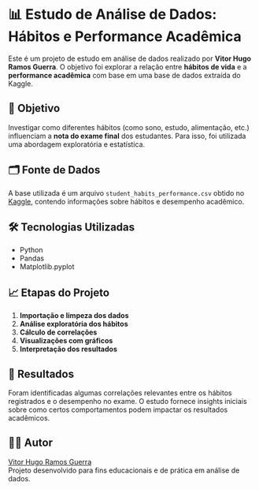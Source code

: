 # 📊 Estudo de Análise de Dados: Hábitos e Performance Acadêmica

Este é um projeto de estudo em análise de dados realizado por **Vitor Hugo Ramos Guerra**. O objetivo foi explorar a relação entre **hábitos de vida** e a **performance acadêmica** com base em uma base de dados extraída do Kaggle.

## 🧠 Objetivo

Investigar como diferentes hábitos (como sono, estudo, alimentação, etc.) influenciam a **nota do exame final** dos estudantes. Para isso, foi utilizada uma abordagem exploratória e estatística.

## 🗂 Fonte de Dados

A base utilizada é um arquivo `student_habits_performance.csv` obtido no [Kaggle](https://www.kaggle.com/), contendo informações sobre hábitos e desempenho acadêmico.

## 🛠 Tecnologias Utilizadas

- Python
- Pandas
- Matplotlib.pyplot

## 📈 Etapas do Projeto

1. **Importação e limpeza dos dados**
2. **Análise exploratória dos hábitos**
3. **Cálculo de correlações**
4. **Visualizações com gráficos**
5. **Interpretação dos resultados**

## 🧪 Resultados

Foram identificadas algumas correlações relevantes entre os hábitos registrados e o desempenho no exame. O estudo fornece insights iniciais sobre como certos comportamentos podem impactar os resultados acadêmicos.

## 👨‍💻 Autor

[Vitor Hugo Ramos Guerra](https://www.linkedin.com/in/vitor-hugo-ramos-guerra-b3ab4a182/)   
Projeto desenvolvido para fins educacionais e de prática em análise de dados.

